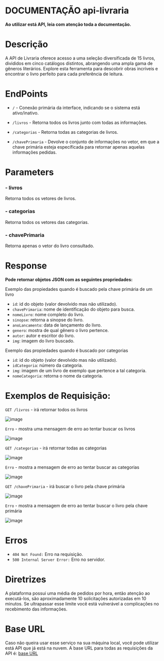 # DOCUMENTAÇÃO api-livraria 

**Ao utilizar está API, leia com atenção toda a documentação.**


# Descrição  

A API de Livraria oferece acesso a uma seleção diversificada de 15 livros, divididos em cinco catálogos distintos, abrangendo uma ampla gama de gêneros literários. Explore esta ferramenta para descobrir obras incríveis e encontrar o livro perfeito para cada preferência de leitura. 


# EndPoints  

* `/`  - Conexão primária da interface, indicando se o sistema está ativo/inativo.  

* `/livros` - Retorna todos os livros junto com todas as informações.

* `/categorias` - Retorna todas as categorias de livros.

* `/chavePrimaria` - Devolve o conjunto de informações no vetor, em que a chave primária esteja específicada para retornar apenas aquelas informações pedidas.

# Parameters

### - livros
  Retorna todos os vetores de livros.

### - categorias
  Retorna todos os vetores das categorias.
  
### - chavePrimaria
  Retorna apenas o vetor do livro consultado.


# Response

**Pode retornar objetos JSON com as seguintes propriedades:**

Exemplo das propiedades quando é buscado pela chave primária de um livro
    
  - `id`: id do objeto (valor devolvido mas não utilizado).
  - `chavePrimaria`: nome de identificação do objeto para busca.
  - `nomeLivro`: nome completo do livro.
  - `sinopse`: retorna a sinopse do livro.
  - `anoLancamento`: data de lançamento do livro.
  - `genero`: mostra de qual gênero o livro pertence.
  - `autor`: autor e escritor do livro.
  - `img`: imagem do livro buscado.


Exemplo das propiedades quando é buscado por categorias

  - `id`: id do objeto (valor devolvido mas não utilizado).
  - `idCategoria`: número da categoria.
  - `img`: imagem de um livro de exemplo que pertence a tal categoria.
  - `nomeCategoria`: retorna o nome da categoria.


# Exemplos de Requisição:

`GET /livros` - irá retornar todos os livros

![image](https://github.com/GGomes7/api-livraria/assets/131712288/66f4720a-2db5-4639-b369-978b40ff5406)

`Erro` - mostra uma mensagem de erro ao tentar buscar os livros

![image](https://github.com/GGomes7/api-livraria/assets/131712288/6f10cb0c-64bd-4325-a7eb-8de5b7e01ea8)


`GET /categorias` - irá retornar todas as categorias 

![image](https://github.com/GGomes7/api-livraria/assets/131712288/127deadb-8534-47ac-9ec6-7425da3eab4b)

`Erro` - mostra a mensagem de erro ao tentar buscar as categorias

![image](https://github.com/GGomes7/api-livraria/assets/131712288/1e7bceed-09f3-4884-bab5-fddfd9435468)


`GET /chavePrimaria` - irá buscar o livro pela chave primária

![image](https://github.com/GGomes7/api-livraria/assets/131712288/1c0dce0d-056f-496d-a1ac-53bdbcb1495e)

`Erro` - mostra a mensagem de erro ao tentar buscar o livro pela chave primária

![image](https://github.com/GGomes7/api-livraria/assets/131712288/a82c4d0f-a311-4f6f-9934-12428748bb2b)


# Erros
- `404 Not Found:` Erro na requisição.
- `500 Internal Server Error:` Erro no servidor.


# Diretrizes
A plataforma possui uma média de pedidos por hora, então atenção ao executá-los, são aproximadamente 10 solicitações autorizadas em 10 minutos. Se ultrapassar esse limite você está vulnerável a complicações no recebimento das informações.


# Base URL 
Caso não queira usar esse serviço na sua máquina local, você pode utilizar está API que já está na nuvem. A base URL para todas as requisições da API é:
[base URL](https://vast-flannel-nightgown-fish.cyclic.cloud) 

